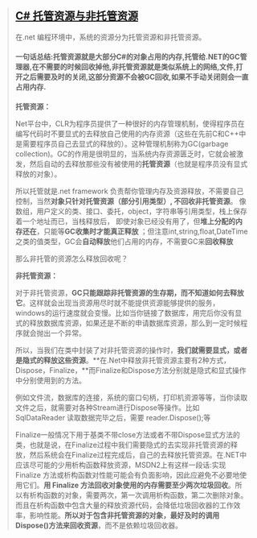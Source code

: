 > ## [C# 托管资源与非托管资源](https://www.cnblogs.com/enamorbreeze/p/4711468.html)
>
> 在.net 编程环境中，系统的资源分为托管资源和非托管资源。
>
> #### 一句话总结:托管资源就是大部分C#的对象占用的内存,托管给.NET的GC管理器,在不需要的时候回收掉他,非托管资源就是类似系统上的网络,文件,打开之后需要及时的关闭,这部分资源不会被GC回收,如果不手动关闭则会一直占用内存.
>
> **托管资源：**
>
> Net平台中，CLR为程序员提供了一种很好的内存管理机制，使得程序员在编写代码时不要显式的去释放自己使用的内存资源（这些在先前C和C++中是需要程序员自己去显式的释放的）。这种管理机制称为GC(garbage collection)。GC的作用是很明显的，当系统内存资源匮乏时，它就会被激发，然后自动的去释放那些没有被使用的**托管资源**（也就是程序员没有显式释放的对象）。
>
>  
>
> 所以托管就是.net framework 负责帮你管理内存及资源释放，不需要自己控制，当然**对象只针对托管资源（部分引用类型）, 不回收非托管资源**。 像数组，用户定义的类、接口、委托，object，字符串等引用类型，栈上保存着一个地址而已，当栈释放后， 即使对象已经没有用了，但**堆上分配的内存还在**，只能等**GC收集时才能真正释放** ；但注意int,string,float,DateTime之类的值类型，GC会**自动释放**他们占用的内存，不需要GC来**回收释放**
>
>  
>
> 那么非托管的资源怎么释放回收呢？
>
>
> **非托管资源：** 
>
> 对于非托管资源，**GC只能跟踪非托管资源的生存期，而不知道如何去释放它**。这样就会出现当资源用尽时就不能提供资源能够提供的服务，windows的运行速度就会变慢。比如当你链接了数据库，用完后你没有显式的释放数据库资源，如果还是不断的申请数据库资源，那么到一定时候程序就会抛出一个异常。
>
> 
> 所以，当我们在类中封装了对非托管资源的操作时，**我们就需要显式，或者是隐式的释放这些资源**。**在.Net中释放非托管资源主要有2种方式，Dispose，Finalize，**而Finalize和Dispose方法分别就是隐式和显式操作中分别使用到的方法。
>
> 例如文件流，数据库的连接，系统的窗口句柄，打印机资源等等，当你读取文件之后，就需要对各种Stream进行Dispose等操作。比如 SqlDataReader 读取数据完毕之后，需要 reader.Dispose();等
>
>  
>
> Finalize一般情况下用于基类不带close方法或者不带Dispose显式方法的类，也就是说，在Finalize过程中我们需要隐式的去实现非托管资源的释放，然后系统会在Finalize过程完成后，自己的去释放托管资源。在.NET中应该尽可能的少用析构函数释放资源，MSDN2上有这样一段话:实现 Finalize 方法或析构函数对性能可能会有负面影响，因此应避免不必要地使用它们。**用 Finalize 方法回收对象使用的内存需要至少两次垃圾回收**。所以有析构函数的对象，需要两次，第一次调用析构函数，第二次删除对象。而且在析构函数中包含大量的释放资源代码，会降低垃圾回收器的工作效率，影响性能。**所以对于包含非托管资源的对象，最好及时的调用Dispose()方法来回收资源**，而不是依赖垃圾回收器。